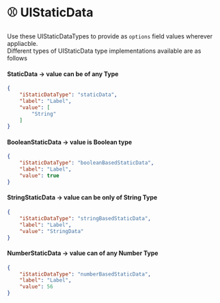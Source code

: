 # ⚾ UIStaticData

Use these UIStaticDataTypes to provide as `options` field values wherever appliacble.\
Different types of UIStaticData type implementations available are as follows

#### StaticData -> value can be of any Type

```json
{
    "iStaticDataType": "staticData",
    "label": "Label",
    "value": [
        "String"
    ]
}
```

#### BooleanStaticData -> value is Boolean type

```json
{
    "iStaticDataType": "booleanBasedStaticData",
    "label": "Label",
    "value": true
}
```

#### StringStaticData -> value can be only of String Type

```json
{
    "iStaticDataType": "stringBasedStaticData",
    "label": "Label",
    "value": "StringData"
}
```

#### NumberStaticData -> value can of any Number Type

```json
{
    "iStaticDataType": "numberBasedStaticData",
    "label": "Label",
    "value": 56
}
```

